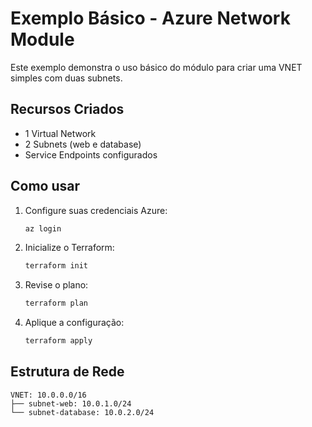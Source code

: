 # Exemplo Básico - Azure Network Module

Este exemplo demonstra o uso básico do módulo para criar uma VNET simples com duas subnets.

## Recursos Criados

- 1 Virtual Network
- 2 Subnets (web e database)
- Service Endpoints configurados

## Como usar

1. Configure suas credenciais Azure:
   ```bash
   az login
   ```

2. Inicialize o Terraform:
   ```bash
   terraform init
   ```

3. Revise o plano:
   ```bash
   terraform plan
   ```

4. Aplique a configuração:
   ```bash
   terraform apply
   ```

## Estrutura de Rede

```
VNET: 10.0.0.0/16
├── subnet-web: 10.0.1.0/24
└── subnet-database: 10.0.2.0/24
```
